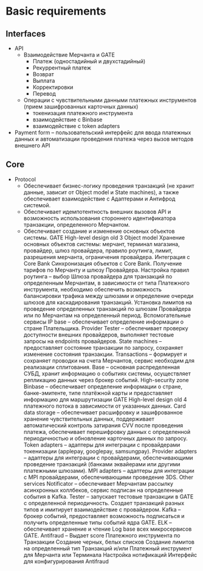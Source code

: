 # Basic requirements
## Interfaces
- API
  - Взаимодействие Мерчанта и GATE
    - Платеж (одностадийный и двухстадийный)
    - Рекуррентный платеж
    - Возврат
    - Выплата
    - Корректировки
    - Перевод
  - Операции с чувствительными данными платежных инструментов (прием
зашифрованных карточных данных)
    - токенизация платежного инструмента
    - взаимодействие с Binbase
    - взаимодействие с token adapters
- Payment form – пользовательский интерфейс для ввода платежных данных и
автоматизации проведения платежа через вызов методов внешнего API
## Сore
- Protocol
  - Обеспечивает бизнес-логику проведения транзакций (не хранит данные,
зависит от Object model и State machines), а также обеспечивает
взаимодействие с Адаптерами и Антифрод системой.
  - Обеспечивает идемпотентность внешних вызовов API и возможность
использования стороннего идентификатора транзакции, определенного
Мерчантом.
  - Обеспечивает создание и изменение основных объектов системы.
GATE High-level design old 3
Object model
Хранение основных объектов системы: мерчант, терминал магазина,
провайдер, шлюз провайдера, правило роутинга, лимит, разрешения
мерчанта, ограничения провайдера.
Интеграция с Core Bank
Синхронизация объектов с Core Bank.
Получение тарифов по Мерчанту и шлюзу Провайдера.
Настройка правил роутинга – выбор Шлюза провайдера для транзакций по
определенным Мерчантам, в зависимости от типа Платежного
инструмента, необходимо обеспечить возможность балансировки трафика
между шлюзами и определение очереди шлюзов для каскадирования
транзакций.
Установка лимитов на проведение определенных транзакций по шлюзам
Провайдера или по Мерчантам на определенный период.
Вспомогательные сервисы
IP base – обеспечивает определение информации о стране
Плательщика.
Provider Tester – обеспечивает проверку доступности внешних
провайдеров, выполняет тестовые запросы на endpoints провайдеров.
State machines – предоставляет состояние транзакции по запросу, сохраняет
изменение состояния транзакции.
Transactions – формирует и сохраняет проводки на счета Мерчантов, сервис
необходим для реализации сплитования.
Base – основная распределенная СУБД, хранит информацию о событиях
системы, осуществляет репликацию данных через брокер событий.
High-security zone
Binbase – обеспечивает определение информации о стране, банке-эмитенте,
типе платёжной карты и предоставляет информацию для маршрутизации
GATE High-level design old 4
платежного потока в зависимости от указанных данных.
Card data storage – обеспечивает расшифровку и зашифрованное хранение
чувствительных данных, поддерживает автоматический контроль затирания
CVV после проведения платежа, обеспечивает перешифровку данных с
определенной периодичностью и обновление карточных данных по запросу.
Token adapters – адаптеры для интеграции с провайдерами токенизации
(applepay, googlepay, samsungpay).
Provider adapters – адаптеры для интеграции с провайдерами,
обеспечивающими проведение транзакций (банками эквайерами или другими
платежными шлюзами).
MPI adapters – адаптеры для интеграции с MPI провайдерами,
обеспечивающими проведение 3DS.
Other services
Notificator – обеспечивает Мерчантам рассылку асинхронных коллбеков,
сервис подписан на определенные события в Kafka.
Tester – запускает тестовые транзакции в GATE с определенной
периодичность. Создает транзакций разных типов и имитирует
взаимодействие с провайдером.
Kafka – брокер событий, предоставляет возможность подписаться и получить
определенные типы событий ядра GATE.
ELK – обеспечивает хранение и чтение Log base всех микросервисов GATE.
Antifraud – Выдает score Платежного инструмента по Транзакции
Создание черных, белых списков
Создание лимитов на определенный тип Транзакций и/или Платежный
инструмент для Мерчанта или Терминала
Настройка нотификаций
Интерфейс для конфигурирования Antifraud
